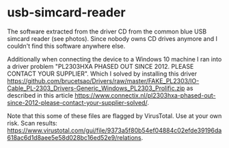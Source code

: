 # usb-simcard-reader
The software extracted from the driver CD from the common blue USB simcard reader (see photos). Since nobody owns CD drives anymore and I couldn't find this software anywhere else.

Additionally when connecting the device to a Windows 10 machine I ran into a driver problem "PL2303HXA PHASED OUT SINCE 2012. PLEASE CONTACT YOUR SUPPLIER". Which I solved by installing this driver https://github.com/brucetsao/Drivers/raw/master/FAKE_PL2303/IO-Cable_PL-2303_Drivers-Generic_Windows_PL2303_Prolific.zip as described in this article https://www.connectix.nl/pl2303hxa-phased-out-since-2012-please-contact-your-supplier-solved/.

Note that this some of these files are flagged by VirusTotal. Use at your own risk. Scan results: https://www.virustotal.com/gui/file/9373a5f80b54ef04884c02efde39196da618ac6d1d8aee5e58d028bc16ed52e9/relations.
